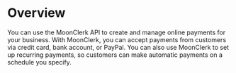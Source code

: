 # Overview

You can use the MoonClerk API to create and manage online payments for your
business. With MoonClerk, you can accept payments from customers via credit
card, bank account, or PayPal. You can also use MoonClerk to set up recurring
payments, so customers can make automatic payments on a schedule you specify.
